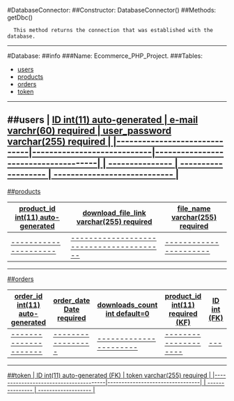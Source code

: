 #DatabaseConnector:
##Constructor:
      DatabaseConnector()
##Methods:
      getDbc() 
      
      This method returns the connection that was established with the database.

____________________________________________________
#Database:
##info
###Name:  Ecommerce_PHP_Project.
###Tables:
- [users](#users)
- [products](#products)
- [orders](#orders)
- [token](#token)
-----------------------------------------------------------------
##users
| <u>ID int(11) auto-generated | e-mail varchr(60) required | user_password varchar(255) required |
|------------------------------|----------------------------|-------------------------------------|
| ---------------              | -------------------        | ----------------------------        |
--------------------
##products

| <u>product_id int(11)  auto-generated | download_file_link varchar(255) required | file_name  varchar(255) required  | 
|-------------------------|------------------------------------------|-----------------------------------|
| ---------------------   | ---------------------------------------- | ----------------------            |
-----------------
##orders

| <u>order_id int(11) auto-generated  | order_date Date required  | downloads_count int default=0 | product_id int(11) required (KF) | ID int (FK) |
|-----------------------|---------------------------|-------------------------------|----------------------------------|-------------|
| --------------------- | -----------------         | ----------------------        | --------------------             | ---         |
-----------------
##token
| <u>ID <u> int(11) auto-generated (FK) | token    varchar(255)  required |
|---------------------------------------|---------------------------------|
| ---------------                       | -------------------             |
